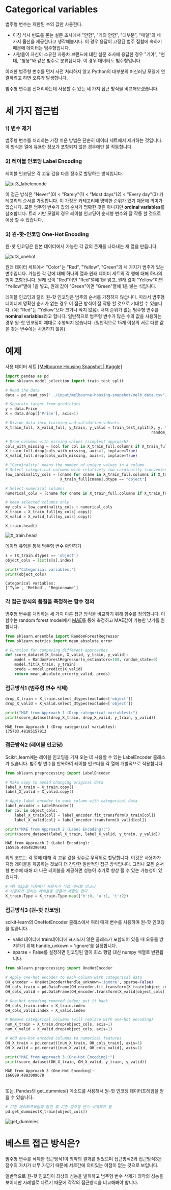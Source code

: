 ﻿# Categorical variables

범주형 변수는 제한된 수의 값만 사용한다.

- 아침 식사 빈도를 묻는 설문 조사에서 "안함", "거의 안함", "대부분", "매일"의 네 가지 옵션을 제공한다고 생각해봅시다. 이 경우 응답이 고정된 범주 집합에 속하기 때문에 데이터는 범주형입니다.
- 사람들이 자신이 소유한 자동차 브랜드에 대한 설문 조사에 응답한 경우 "기아", "현대, "쌍용"와 같은 범주로 분류됩니다. 이 경우 데이터도 범주형입니다.

이러한 범주형 변수를 먼저 사전 처리하지 않고 Python의 대부분의 머신러닝 모델에 연결하려고 하면 오류가 발생합니다.

범주형 변수를 전처리하는데 사용할 수 있는 세 가지 접근 방식을 비교해보겠습니다.

# 세 가지 접근법

### 1) 변수 제거
범주형 변수를 처리하는 가장 쉬운 방법은 단순히 데이터 세트에서 제거하는 것입니다. 이 방식은 열에 유용한 정보가 포함되지 않은 경우에만 잘 작동합니다.

### 2) 레이블 인코딩 Label Encoding
레이블 인코딩은 각 고유 값을 다른 정수로 할당하는 방식입니다.

![tut3_labelencode](https://i.imgur.com/tEogUAr.png)

이 접근 방식은 "Never"(0) < "Rarely"(1) < "Most days"(2) < "Every day"(3) 카테고리의 순서를 가정합니다. 이 가정은 카테고리에 명백한 순위가 있기 때문에 의미가 있습니다. 모든 범주형 변수가 값의 순서가 명확한 것은 아니지만 **ordinal variables**를 참조합니다. 트리 기반 모델의 경우 레이블 인코딩이 순서형 변수와 잘 작동 할 것으로 예상 할 수 있습니다.

### 3) 원-핫-인코딩 One-Hot Encoding 
원-핫 인코딩은 원본 데이터에서 가능한 각 값의 존재를 나타내는 새 열을 만듭니다.

![tut3_onehot](https://i.imgur.com/TW5m0aJ.png)

원래 데이터 세트에서 "Color"는 "Red", "Yellow", "Green"의 세 가지가 범주가 있는 변수입니다. 가능한 각 값에 대해 하나의 열과 원래 데이터 세트의 각 행에 대해 하나의 행이 포함됩니다. 원래 값이 "Red"이면 "Red"열에 1을 넣고, 원래 값이 "Yellow"이면 "Yellow"열에 1을 넣고, 원래 값이 "Green"이면 "Green"열에 1을 넣는 식입니다.

레이블 인코딩과 달리 원-핫 인코딩은 범주의 순서를 가정하지 않습니다. 따라서 범주형 데이터에 명확한 순서가 없는 경우 이 접근 방식이 잘 작동 할 것으로 기대할 수 있습니다. (예: "Red"는 "Yellow"보다 크거나 작지 않음). 내재 순위가 없는 범주형 변수를 **nominal variables**라고 합니다.
일반적으로 범주형 변수가 많은 수의 값을 사용하는 경우 원-핫 인코딩이 제대로 수행되지 않습니다. (일반적으로 15개 이상의 서로 다른 값을 갖는 변수에는 사용하지 않음)

# 예제
사용 데이터 세트
<a href="https://www.kaggle.com/dansbecker/melbourne-housing-snapshot/home" target="_blank"> [Melbourne Housing Snapshot | Kaggle] </a>

```python
import pandas as pd
from sklearn.model_selection import train_test_split

# Read the data
data = pd.read_csv('../input/melbourne-housing-snapshot/melb_data.csv')

# Separate target from predictors
y = data.Price
X = data.drop(['Price'], axis=1)

# Divide data into training and validation subsets
X_train_full, X_valid_full, y_train, y_valid = train_test_split(X, y, train_size=0.8, test_size=0.2,
                                                                random_state=0)

# Drop columns with missing values (simplest approach)
cols_with_missing = [col for col in X_train_full.columns if X_train_full[col].isnull().any()] 
X_train_full.drop(cols_with_missing, axis=1, inplace=True)
X_valid_full.drop(cols_with_missing, axis=1, inplace=True)

# "Cardinality" means the number of unique values in a column
# Select categorical columns with relatively low cardinality (convenient but arbitrary)
low_cardinality_cols = [cname for cname in X_train_full.columns if X_train_full[cname].nunique() < 10 and 
                        X_train_full[cname].dtype == "object"]

# Select numerical columns
numerical_cols = [cname for cname in X_train_full.columns if X_train_full[cname].dtype in ['int64', 'float64']]

# Keep selected columns only
my_cols = low_cardinality_cols + numerical_cols
X_train = X_train_full[my_cols].copy()
X_valid = X_valid_full[my_cols].copy()
```

```
X_train.head()
```

![X_train.head](https://i.imgur.com/g6V6rQe.png)

데이터 유형을 통해 범주형 변수 확인하기

```python
s = (X_train.dtypes == 'object')
object_cols = list(s[s].index)

print("Categorical variables:")
print(object_cols)
```
```
Categorical variables:
['Type', 'Method', 'Regionname']
```

### 각 접근 방식의 품질을 측정하는 함수 정의

범주형 변수를 처리하는 세 가지 다른 접근 방식을 비교하기 위해 함수를 정의합니다. 이 함수는 random forest model에서 [MAE](https://en.wikipedia.org/wiki/Mean_absolute_error)를 통해 측정하고 MAE값이 가능한 낮기를 원합니다.

```python
from sklearn.ensemble import RandomForestRegressor
from sklearn.metrics import mean_absolute_error

# Function for comparing different approaches
def score_dataset(X_train, X_valid, y_train, y_valid):
    model = RandomForestRegressor(n_estimators=100, random_state=0)
    model.fit(X_train, y_train)
    preds = model.predict(X_valid)
    return mean_absolute_error(y_valid, preds)
```
### 접근방식1 (범주형 변수 삭제)

```python
drop_X_train = X_train.select_dtypes(exclude=['object'])
drop_X_valid = X_valid.select_dtypes(exclude=['object'])

print("MAE from Approach 1 (Drop categorical variables):")
print(score_dataset(drop_X_train, drop_X_valid, y_train, y_valid))
```
```
MAE from Approach 1 (Drop categorical variables):
175703.48185157913
```

### 접근방식2 (레이블 인코딩)
Scikit_learn에는 레이블 인코딩을 가져 오는 데 사용할 수 있는 LabelEncoder 클래스가 있습니다. 범주형 변수를 반복하여 레이블 인코더를 각 열에 개별적으로 적용합니다. 

```python
from sklearn.preprocessing import LabelEncoder

# Make copy to avoid changing original data 
label_X_train = X_train.copy()
label_X_valid = X_valid.copy()

# Apply label encoder to each column with categorical data
label_encoder = LabelEncoder()
for col in object_cols:
    label_X_train[col] = label_encoder.fit_transform(X_train[col])
    label_X_valid[col] = label_encoder.transform(X_valid[col])

print("MAE from Approach 2 (Label Encoding):") 
print(score_dataset(label_X_train, label_X_valid, y_train, y_valid))
```
```
MAE from Approach 2 (Label Encoding):
165936.40548390493
```

위의 코드는 각 열에 대해 각 고유 값을 정수로 무작위로 할당합니다. 이것은 사용자가 지정 레이블을 제공하는 것보다 더 간단한 일반적인 접근 방식입니다. 그러나 모든 순서 형 변수에 대해 더 나은 레이블을 제공하면 성능이 추가로 향상 될 수 있는 가능성이 있습니다.

```python
# 예) map을 이용해서 사용자가 직접 레이블 인코딩
# 사용자가 원하는 레이블을 만들어 재할당 한다
X_train.Type = X_train.Type.map({'h':0, 'u':1, 't':2})
```

### 접근방식3 (원-핫 인코딩)
scikit-learn의 OneHotEncoder 클래스에서 여러 매개 변수를 사용하여 원-핫 인코딩을 얻습니다.
- valid 데이터에 train데이터에 표시되지 않은 클래스가 포함되어 있을 때 오류를 방지하기 위해 handle_unkown = 'ignore'를 설정합니다.
- sparse = False를 설정하면 인코딩된 열이 희소 행렬 대신 numpy 배열로 반환됩니다.

```python
from sklearn.preprocessing import OneHotEncoder

# Apply one-hot encoder to each column with categorical data
OH_encoder = OneHotEncoder(handle_unknown='ignore', sparse=False)
OH_cols_train = pd.DataFrame(OH_encoder.fit_transform(X_train[object_cols]))
OH_cols_valid = pd.DataFrame(OH_encoder.transform(X_valid[object_cols]))

# One-hot encoding removed index; put it back
OH_cols_train.index = X_train.index
OH_cols_valid.index = X_valid.index

# Remove categorical columns (will replace with one-hot encoding)
num_X_train = X_train.drop(object_cols, axis=1)
num_X_valid = X_valid.drop(object_cols, axis=1)

# Add one-hot encoded columns to numerical features
OH_X_train = pd.concat([num_X_train, OH_cols_train], axis=1)
OH_X_valid = pd.concat([num_X_valid, OH_cols_valid], axis=1)

print("MAE from Approach 3 (One-Hot Encoding):") 
print(score_dataset(OH_X_train, OH_X_valid, y_train, y_valid))
```
```
MAE from Approach 3 (One-Hot Encoding):
166089.4893009678
```
<br>
또는, Pandas의 get_dummies() 메소드를 사용해서 원-핫 인코딩 데이터프레임을 얻을 수 있습니다.

```python
# 기존 데이터프레임과 합친 후 기존 범주형 변수 삭제해야 함
pd.get_dummies(X_train[object_cols])
```
![get_dummies](https://i.imgur.com/hy9eYMk.png)

# 베스트 접근 방식은?
범주형 변수를 삭제한 접근방식1이 최악의 결과를 얻었으며 접근방식2와 접근방식3은 점수의 가치가 너무 가깝기 때문에 서로간에 의미있는 이점이 없는 것으로 보입니다.

일반적으로 원-핫 인코딩이 최상의 성능을 발휘하고 범주형 변수 삭제가 최악의 성능을 보이지만 사례별로 다르기 때문에 각각의 접근방식을 비교해봐야 합니다.


